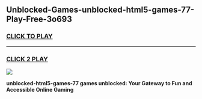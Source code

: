 
## Unblocked-Games-unblocked-html5-games-77-Play-Free-3o693
<h3>
<a href="https://premium76.site?title=unblocked-html5-games-77&ref=10A">CLICK TO PLAY</a></h3>
<hr>

<h3>
<a href="https://premium76.site?title=unblocked-html5-games-77&ref=10A">CLICK 2 PLAY</a>
  
</h3>

<a href="https://premium76.site?title=unblocked-html5-games-77&ref=10A"><img src="https://clearcache.store/games.png"></a>


**unblocked-html5-games-77 games unblocked: Your Gateway to Fun and Accessible Online Gaming**
